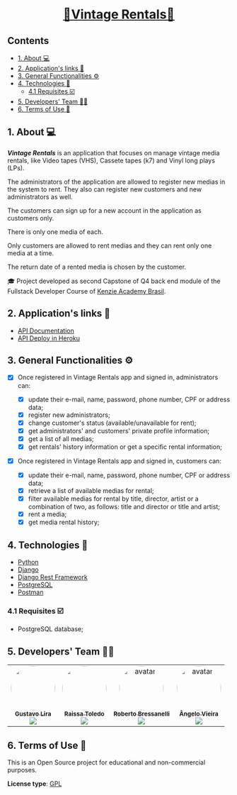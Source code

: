 <h1 align="center"> <a href="#" alt="vintage rentals">📼Vintage Rentals📼</a> </h1>
 
<h2>Contents</h2>

- [1. About 💻](#1-about-)
- [2. Application's links 🔗](#2-applications-links-)
- [3. General Functionalities ⚙️](#3-general-functionalities-️)
- [4. Technologies 🧰](#4-technologies-)
  - [4.1 Requisites ☑️](#41-requisites-️)
- [5. Developers' Team 🧑‍💻](#5-developers-team-)
- [6. Terms of Use 📜](#6-terms-of-use-)

<a name="about"></a>

## 1. About 💻

**_Vintage Rentals_** is an application that focuses on manage vintage media rentals, like Video tapes (VHS), Cassete tapes (k7) and Vinyl long plays (LPs).

The administrators of the application are allowed to register new medias in the system to rent. They also can register new customers and new administrators as well.

The customers can sign up for a new account in the application as customers only.

There is only one media of each.

Only customers are allowed to rent medias and they can rent only one media at a time.

The return date of a rented media is chosen by the customer.

🎓 Project developed as second Capstone of Q4 back end module of the Fullstack Developer Course of [Kenzie Academy Brasil](https://kenzie.com.br/v2/).

<a name="links"></a>

## 2. Application's links 🔗

- <a name="API documentation" href="https://documenter.getpostman.com/view/19787362/Uz5CNeSX" target="_blank">API Documentation</a>
- <a name="API deploy in Heroku" href="https://vintage-rentals-api.herokuapp.com//" target="_blank">API Deploy in Heroku</a>

## 3. General Functionalities ⚙️

- [x] Once registered in Vintage Rentals app and signed in, administrators can:

  - [x] update their e-mail, name, password, phone number, CPF or address data;
  - [x] register new administrators;
  - [x] change customer's status (available/unavailable for rent);
  - [x] get administrators' and customers' private profile information;
  - [x] get a list of all medias;
  - [x] get rentals' history information or get a specific rental information;

- [x] Once registered in Vintage Rentals app and signed in, customers can:

  - [x] update their e-mail, name, password, phone number, CPF or address data;
  - [x] retrieve a list of available medias for rental;
  - [x] filter available medias for rental by title, director, artist or a combination of two, as follows: title and director or title and artist;
  - [x] rent a media;
  - [x] get media rental history;

<a name="technologies"></a>

## 4. Technologies 🧰

- <a name="Python" href="https://www.python.org/" target="_blank">Python</a>
- <a name="Django" href="https://www.djangoproject.com/" target="_blank">Django</a>
- <a name="DjangoRestFramework" href="https://www.django-rest-framework.org/" target="_blank">Django Rest Framework</a>
- <a name="postgreSQL" href="https://www.postgresql.org/docs/" target="_blank">PostgreSQL</a>
- <a name="postman" href="https://www.postman.com/" target="_blank">Postman</a>

<a name="requisites"></a>

### 4.1 Requisites ☑️

- PostgreSQL database;

<a name="teamdev"></a>

## 5. Developers' Team 🧑‍💻

<table>
  <tr>
    <td align="center"><a href="https://github.com/gustavolira8813" title="GitHub"><img style="border-radius: 50%;" src="https://avatars.githubusercontent.com/u/85327159?v=4" width="100px;" alt=""/><br /><sub><b>Gustavo Lira</b></sub></a><br /><a href="https://www.linkedin.com/in/gustavo-lira-ribeiro-gomes/" title="Linkedin"><img src="https://img.shields.io/badge/LinkedIn-%230077B5.svg?&style=flat-square&logo=linkedin&logoColor=white"></a></td>    
    <td align="center"><a href="https://github.com/raissalst" title="GitHub"><img style="border-radius: 50%;" src="https://avatars.githubusercontent.com/u/85745938?v=4" width="100px;" alt=""/><br /><sub><b>Raissa Toledo</b></sub></a><br /><a href="https://www.linkedin.com/in/raissalstoledo/" title="Linkedin"><img src="https://img.shields.io/badge/LinkedIn-%230077B5.svg?&style=flat-square&logo=linkedin&logoColor=white"></a></td>
    <td align="center"><a href="https://github.com/rbressanelli" title="GitHub"><img style="border-radius: 50%;" src="https://avatars.githubusercontent.com/u/79763201?s=96&v=4" alt="avatar" width="100px;" alt=""/><br /><sub><b>Roberto Bressanelli</b></sub></a><br /><a href="https://www.linkedin.com/in/robertobressanelli/" title="Linkedin"><img src="https://img.shields.io/badge/LinkedIn-%230077B5.svg?&style=flat-square&logo=linkedin&logoColor=white"></a></td>
    <td align="center"><a href="https://github.com/rbressanelli" title="GitHub"><img style="border-radius: 50%;" src="https://avatars.githubusercontent.com/u/85689579?v=4" alt="avatar" width="100px;" alt=""/><br /><sub><b>Ângelo Vieira</b></sub></a><br /><a href="https://www.linkedin.com/in/%C3%A2ngelo-kaleu-vieira/" title="Linkedin"><img src="https://img.shields.io/badge/LinkedIn-%230077B5.svg?&style=flat-square&logo=linkedin&logoColor=white"></a></td>

  </tr>
</table>

<a name="terms"></a>

## 6. Terms of Use 📜

This is an Open Source project for educational and non-commercial purposes.

**License type**: <a name="gpl" href="https://www.gnu.org/licenses/gpl-3.0.en.html" target="_blank">GPL</a>
